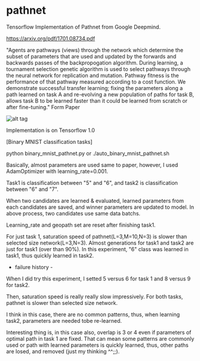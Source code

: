 # pathnet

Tensorflow Implementation of Pathnet from Google Deepmind.

https://arxiv.org/pdf/1701.08734.pdf

"Agents are pathways (views) through the network which determine the subset of parameters that are used and updated by the forwards and backwards passes of the backpropogation algorithm. During learning, a tournament selection genetic algorithm is used to select pathways through the neural network for replication and mutation. Pathway fitness is the performance of that pathway measured according to a cost function. We demonstrate successful transfer learning; fixing the parameters along a path learned on task A and re-evolving a new population of paths for task B, allows task B to be learned faster than it could be learned from scratch or after fine-tuning."
Form Paper

![alt tag](https://github.com/jaesik817/pathnet/blob/master/figures/pathnet.PNG)

Implementation is on Tensorflow 1.0

[Binary MNIST classification tasks]

python binary_mnist_pathnet.py or ./auto_binary_mnist_pathnet.sh

Basically, almost parameters are used same to paper, however, I used AdamOptimizer with learning_rate=0.001.

Task1 is classification between "5" and "6", and task2 is classification between "6" and "7".

When two candidates are learned & evaluated, learned parameters from each candidates are saved, and winner parameters are updated to model.
In above process, two candidates use same data batchs.

Learning_rate and geopath set are reset after finishing task1.

For just task 1, saturation speed of pathnet(L=3,M=10,N=3) is slower than selected size network(L=3,N=3). Almost generations for task1 and task2 are just for task1 (over than 90%). In this experiment, "6" class was learned in task1, thus quickly learned in task2.

- failure history -

When I did try this experiment, I setted 5 versus 6 for task 1 and 8 versus 9 for task2. 

Then, saturation speed is really really slow impressively. For both tasks, pathnet is slower than selected size network. 

I think in this case, there are no common patterns, thus, when learning task2, parameters are needed tobe re-learned. 

Interesting thing is, in this case also, overlap is 3 or 4 even if parameters of optimal path in task 1 are fixed. That can mean some patterns are commonly used or path with learned parameters is quickly learned, thus, other paths are losed, and removed (just my thinking ^^;;).
